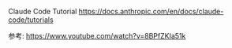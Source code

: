 Claude Code Tutorial
https://docs.anthropic.com/en/docs/claude-code/tutorials



参考: https://www.youtube.com/watch?v=8BPfZKIa51k